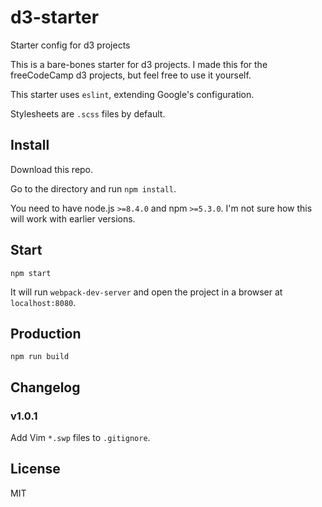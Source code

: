 # d3-starter
Starter config for d3 projects

This is a bare-bones starter for d3 projects. I made this for the freeCodeCamp
d3 projects, but feel free to use it yourself.

This starter uses `eslint`, extending Google's configuration.

Stylesheets are `.scss` files by default.

## Install

Download this repo.

Go to the directory and run `npm install`.

You need to have node.js `>=8.4.0` and npm `>=5.3.0`. I'm not sure how this will
work with earlier versions.

## Start

```
npm start
```

It will run `webpack-dev-server` and open the project in a browser at
`localhost:8080`.

## Production

```
npm run build
```

## Changelog

### v1.0.1

Add Vim `*.swp` files to `.gitignore`.

## License

MIT
